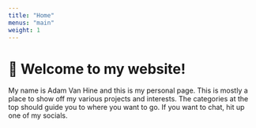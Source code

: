 ```yaml
---
title: "Home"
menus: "main"
weight: 1
---
```


# :wave: Welcome to my website!

My name is Adam Van Hine and this is my personal page. This is mostly a place
to show off my various projects and interests. The categories at the top should
guide you to where you want to go. If you want to chat, hit up one of my
socials.

